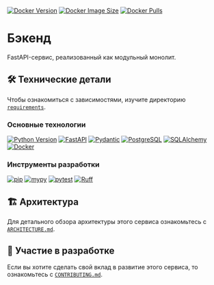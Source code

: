 [![Docker Version](https://img.shields.io/docker/v/tanaxxt/simple-template-backend/latest?logo=docker)](https://hub.docker.com/r/tanaxxt/simple-template-backend)
[![Docker Image Size](https://img.shields.io/docker/image-size/tanaxxt/simple-template-backend/latest?logo=docker)](https://hub.docker.com/r/tanaxxt/simple-template-backend)
[![Docker Pulls](https://img.shields.io/docker/pulls/tanaxxt/simple-template-backend?logo=docker)](https://hub.docker.com/r/tanaxxt/simple-template-backend)

# Бэкенд

FastAPI-сервис, реализованный как модульный монолит.

## 🛠️ Технические детали

Чтобы ознакомиться с зависимостями, изучите директорию [`requirements`](./requirements/).

### Основные технологии

[![Python Version](https://img.shields.io/badge/python%203.13-3776AB?logo=python&labelColor=gray)](https://www.python.org)
[![FastAPI](https://img.shields.io/badge/FastAPI-009688?logo=fastapi&labelColor=gray)](https://fastapi.tiangolo.com)
[![Pydantic](https://img.shields.io/badge/Pydantic%202.0-E92063?logo=pydantic&labelColor=gray)](https://docs.pydantic.dev)
[![PostgreSQL](https://img.shields.io/badge/PostgreSQL-4169E1?logo=postgresql&labelColor=gray)](https://www.postgresql.org/)
[![SQLAlchemy](https://img.shields.io/badge/SQLAlchemy%202.0-D71F00?logo=sqlalchemy&labelColor=gray)](https://www.sqlalchemy.org/)
[![Docker](https://img.shields.io/badge/Docker-2496ED?logo=docker&labelColor=gray)](https://docker.com)

### Инструменты разработки

[![pip](https://img.shields.io/badge/pip-3775A9?logo=pypi&labelColor=gray)](https://pypi.org/project/pip/)
[![mypy](https://img.shields.io/badge/mypy-3776AB?logo=python&labelColor=gray)](https://github.com/python/mypy)
[![pytest](https://img.shields.io/badge/pytest-0A9EDC?logo=pytest&labelColor=gray)](https://docs.pytest.org)
[![Ruff](https://img.shields.io/endpoint?url=https://raw.githubusercontent.com/astral-sh/ruff/main/assets/badge/v2.json)](https://github.com/astral-sh/ruff)

## 🏗️ Архитектура

Для детального обзора архитектуры этого сервиса ознакомьтесь с [`ARCHITECTURE.md`](./docs/ARCHITECTURE.md).

## 🤝 Участие в разработке

Если вы хотите сделать свой вклад в развитие этого сервиса, то ознакомьтесь с [`CONTRIBUTING.md`](./docs/CONTRIBUTING.md).
